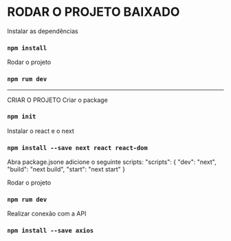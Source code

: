 # RODAR O PROJETO BAIXADO

Instalar as dependências
### `npm install`

Rodar o projeto
### `npm rum dev`

-------------------------------
CRIAR O PROJETO
Criar o package
### `npm init`

Instalar o react e o next
### `npm install --save next react react-dom`

Abra package.jsone adicione o seguinte scripts:
"scripts": {
  "dev": "next",
  "build": "next build",
  "start": "next start"
}

Rodar o projeto
### `npm rum dev`

Realizar conexão com a API
### `npm install --save axios`
